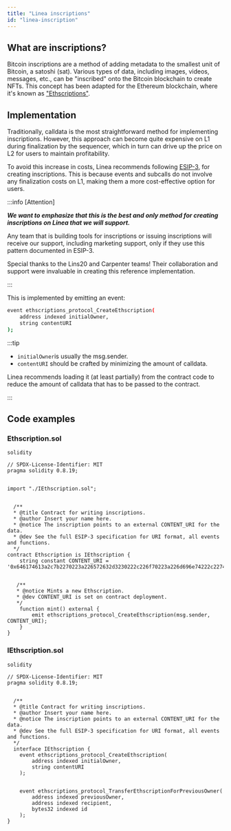 ```yaml
---
title: "Linea inscriptions"
id: "linea-inscription"
---
```


## What are inscriptions?

Bitcoin inscriptions are a method of adding metadata to the smallest unit of Bitcoin, a satoshi (sat). Various types of data, including images, videos, messages, etc., can be "inscribed" onto the Bitcoin blockchain to create NFTs. This concept has been adapted for the Ethereum blockchain, where it's known as ["Ethscriptions"](https://docs.ethscriptions.com/overview/introducing-ethscriptions).

## Implementation

Traditionally, calldata is the most straightforward method for implementing inscriptions. However, this approach can become quite expensive on L1 during finalization by the sequencer, which in turn can drive up the price on L2 for users to maintain profitability.

To avoid this increase in costs, Linea recommends following [ESIP-3](https://docs.ethscriptions.com/esips/accepted-esips/esip-3-smart-contract-ethscription-creations), for creating inscriptions. This is because events and subcalls do not involve any finalization costs on L1, making them a more cost-effective option for users.

:::info
[Attention]

**_We want to emphasize that this is the best and only method for creating inscriptions on Linea that we will support._** 

Any team that is building tools for inscriptions or issuing inscriptions will receive our support, including marketing support, only if they use this pattern documented in ESIP-3.

Special thanks to the Lins20 and Carpenter teams! Their collaboration and support were invaluable in creating this reference implementation. 

:::

This is implemented by emitting an event:

```bash
event ethscriptions_protocol_CreateEthscription(
    address indexed initialOwner,
    string contentURI
);
```

:::tip

- `initialOwner`is usually the msg.sender.
- `contentURI` should be crafted by minimizing the amount of calldata.

Linea recommends loading it (at least partially) from the contract code to reduce the amount of calldata that has to be passed to the contract.

:::

## Code examples

<!-- We need some more here.
- What are the addresses? List them here, and link them on important contracts page.
- Explain what these are
- Explain at a high level what you do with them
- Sample code for interacting with them, getting information from them
  - List the methods available? Is `mint` the only one? 
  - We could point to Lineascan's built-in contract interaction capabilities, etc.-->

### Ethscription.sol

```
solidity

// SPDX-License-Identifier: MIT
pragma solidity 0.8.19;


import "./IEthscription.sol";


  /**
  * @title Contract for writing inscriptions.
  * @author Insert your name here.
  * @notice The inscription points to an external CONTENT_URI for the data.
  * @dev See the full ESIP-3 specification for URI format, all events and functions.
  */
contract Ethscription is IEthscription {
    string constant CONTENT_URI = '0x646174613a2c7b2270223a226572632d3230222c226f70223a226d696e74222c227469636b223a2266616972222c22616d74223a2231303030227d';


   /**
   * @notice Mints a new Ethscription.
   * @dev CONTENT_URI is set on contract deployment.
   */
    function mint() external {
        emit ethscriptions_protocol_CreateEthscription(msg.sender, CONTENT_URI);
    }
}
```

### IEthscription.sol

```
solidity

// SPDX-License-Identifier: MIT
pragma solidity 0.8.19;


  /**
  * @title Contract for writing inscriptions.
  * @author Insert your name here.
  * @notice The inscription points to an external CONTENT_URI for the data.
  * @dev See the full ESIP-3 specification for URI format, all events and functions.
  */
  interface IEthscription {
    event ethscriptions_protocol_CreateEthscription(
        address indexed initialOwner,
        string contentURI
    );


    event ethscriptions_protocol_TransferEthscriptionForPreviousOwner(
        address indexed previousOwner,
        address indexed recipient,
        bytes32 indexed id
    );
}
```
